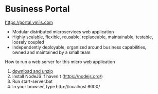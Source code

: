 # Business Portal

https://portal.vmiis.com  



* Modular distributed microservices web application  
* Highly scalable, flexible, reusable, replaceable, maintainable, testable, loosely coupled  
* Independently deployable, organized around business capabilities, owned and maintained by a small team  



How to run a web server for this micro web application  

1. [download and unzip](https://github.com/vmiis/business-portal/archive/master.zip)
2. Install NodeJS if haven't (https://nodejs.org/)  
3. Run start-server.bat
4. In your browser, type http://localhost:8000/  

